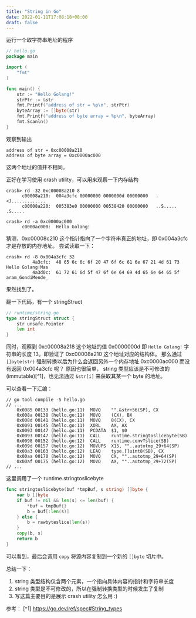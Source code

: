 ```yaml
---
title: "String in Go"
date: 2022-01-11T17:08:18+08:00
draft: false
---
```


运行一个取字符串地址的程序
```go
// hello.go
package main

import (
	"fmt"
)

func main() {
	str := "Hello Golang!"
	strPtr := &str
	fmt.Printf("address of str = %p\n", strPtr)
	byteArray := []byte(str)
	fmt.Printf("address of byte array = %p\n", byteArray)
	fmt.Scanln()
}
```
观察到输出
```
address of str = 0xc00008a210
address of byte array = 0xc0000ac000
```
这两个地址的值并不相同。

正好在学习使用 crash utility，可以用来观察一下内存结构
```
crash> rd -32 0xc00008a210 8
      c00008a210:  004a3cfc 00000000 0000000d 00000000   .<J.............
      c00008a220:  005383e0 00000000 00538420 00000000   ..S..... .S.....

crash> rd -a 0xc0000ac000
      c0000ac000:  Hello Golang!
```
猜测，0xc00008c210 这个指针指向了一个字符串真正的地址，即 0x004a3cfc 才是存放的内存地址。
尝试读取一下：
```
crash> rd -8 0x004a3cfc 32
          4a3cfc:  48 65 6c 6c 6f 20 47 6f 6c 61 6e 67 21 4d 61 73   Hello Golang!Mas
          4a3d0c:  61 72 61 6d 5f 47 6f 6e 64 69 4d 65 6e 64 65 5f   aram_GondiMende_
```
果然找到了。

翻一下代码，有一个 stringStruct
```go
// runtime/string.go
type stringStruct struct {
	str unsafe.Pointer
	len int
}
```
同时，观察到 0xc00008a218 这个地址的值 0x0000000d 即 `Hello Golang!` 字符串的长度 13。即验证了 0xc00008a210 这个地址对应的结构体。
那么通过 `[]byte(str)` 强制转换以后为什么会返回另外一个内存地址 0xc0000ac000 而没有返回 0x004a3cfc 呢？
原因也很简单， string 类型应该是不可修改的 (immutable)[^1]，也无法通过 `&str[i]` 来获取其某一个 byte 的地址。

可以查看一下汇编：
```
// go tool compile -S hello.go
// ...
	0x0085 00133 (hello.go:11)	MOVQ	"".&str+56(SP), CX
	0x008a 00138 (hello.go:11)	MOVQ	(CX), BX
	0x008d 00141 (hello.go:11)	MOVQ	8(CX), CX
	0x0091 00145 (hello.go:11)	XORL	AX, AX
	0x0093 00147 (hello.go:11)	PCDATA	$1, $0
	0x0093 00147 (hello.go:11)	CALL	runtime.stringtoslicebyte(SB)
	0x0098 00152 (hello.go:12)	CALL	runtime.convTslice(SB)
	0x009d 00157 (hello.go:12)	MOVUPS	X15, ""..autotmp_29+64(SP)
	0x00a3 00163 (hello.go:12)	LEAQ	type.[]uint8(SB), CX
	0x00aa 00170 (hello.go:12)	MOVQ	CX, ""..autotmp_29+64(SP)
	0x00af 00175 (hello.go:12)	MOVQ	AX, ""..autotmp_29+72(SP)
// ...
```
这里调用了一个 runtime.stringtoslicebyte
```go
func stringtoslicebyte(buf *tmpBuf, s string) []byte {
	var b []byte
	if buf != nil && len(s) <= len(buf) {
		*buf = tmpBuf{}
		b = buf[:len(s)]
	} else {
		b = rawbyteslice(len(s))
	}
	copy(b, s)
	return b
}
```
可以看到，最后会调用 `copy` 将源内容复制到一个新的 `[]byte` 切片中。

总结一下：
1) string 类型结构仅含两个元素，一个指向具体内容的指针和字符串长度
2) string 类型是不可修改的，所以在强制转换类型的时候发生了复制
3) 写这篇主要目的是展示 crash utility 怎么用 :)

参考：
[^1] https://go.dev/ref/spec#String_types
